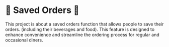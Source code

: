 # 🍟 Saved Orders 🍔


This project is about a saved orders function that allows people to save their orders. (including their beverages and food).  This feature is designed to enhance convenience and streamline the ordering process for regular and occasional diners.
